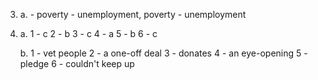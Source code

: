 3.
    a.
        - poverty
        - unemployment, poverty
        - unemployment

4.
    a.
        1 - c
        2 - b
        3 - c
        4 - a
        5 - b
        6 - c

    b.
        1 - vet people 
        2 - a one-off deal
        3 - donates
        4 - an eye-opening
        5 - pledge
        6 - couldn't keep up